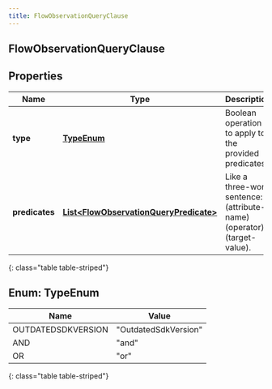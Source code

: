 ```yaml
---
title: FlowObservationQueryClause
---
```


## FlowObservationQueryClause

## Properties

| Name           | Type                                                                                                   | Description                                                             | Notes |
| -------------- | ------------------------------------------------------------------------------------------------------ | ----------------------------------------------------------------------- | ----- |
| **type**       | [**TypeEnum**](#TypeEnum)<!---->                                                                       | Boolean operation to apply to the provided predicates                   |       |
| **predicates** | <!----><!---->[**List&lt;FlowObservationQueryPredicate&gt;**](FlowObservationQueryPredicate.md)<!----> | Like a three-word sentence: (attribute-name) (operator) (target-value). |       |

{: class="table table-striped"}

<a name="TypeEnum"></a>

## Enum: TypeEnum

| Name               | Value                          |
| ------------------ | ------------------------------ |
| OUTDATEDSDKVERSION | &quot;OutdatedSdkVersion&quot; |
| AND                | &quot;and&quot;                |
| OR                 | &quot;or&quot;                 |

{: class="table table-striped"}
